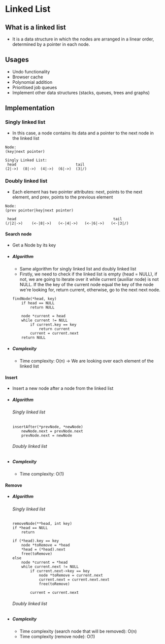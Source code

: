 # Linked List

## What is a linked list
- It is a data structure in which the nodes are arranged in a linear order, determined by a pointer in each node. 

## Usages
- Undo functionality
- Browser cache
- Polynomial addition
- Prioritised job queues
- Implement other data structures (stacks, queues, trees and graphs)

## Implementation

### Singly linked list
- In this case, a node contains its data and a pointer to the next node in the linked list
```
Node:
(key|next pointer)

Singly Linked List:
 head                           tail
(2|->)  (8|->)  (4|->)  (6|->)  (3|/)
```

### Doubly linked list
- Each element has two pointer attributes: next, points to the next element, and prev, points to the previous element 
```
Node:
(prev pointer|key|next pointer)

 head                                            tail
(/|2|->)    (<-|8|->)   (<-|4|->)   (<-|6|->)   (<-|3|/)
```

#### Search node
- Get a Node by its key
- ##### Algorithm 
    - Same algorithm for singly linked list and doubly linked list
    - Firstly, we need to check if the linked list is empty (head = NULL), if not, we are going to iterate over it while current (auxiliar node) is not NULL. If the the key of the current node equal the key of the node we're looking for, return current, otherwise, go to the next next node.
    ```
    findNode(*head, key)
        if head == NULL
            return NULL
        
        node *current = head
        while current != NULL
            if current.key == key
                return current
            current = current.next
        return NULL
    ```

- ##### Complexity
    - Time complexity: O(n) -> We are looking over each element of the linked list

#### Insert
- Insert a new node after a node from the linked list

- ##### Algorithm
    ###### Singly linked list
    ```
    insertAfter(*prevNode, *newNode)
        newNode.next = prevNode.next
        prevNode.next = newNode
    ```

    ###### Doubly linked list

- ##### Complexity
    - Time complexity: O(1)

#### Remove

- ##### Algorithm
    ###### Singly linked list
    ```
    removeNode(**head, int key) 
    if *head == NULL 
        return

    if (*head).key == key 
        node *toRemove = *head
        *head = (*head).next
        free(toRemove)
    else
        node *current = *head
        while current.next != NULL 
            if current.next->key == key 
                node *toRemove = current.next
                current.next = current.next.next
                free(toRemove)
            
            current = current.next
    ```
    ###### Doubly linked list

- ##### Complexity
    - Time complexity (search node that will be removed): O(n)
    - Time complexity (remove node): O(1)


